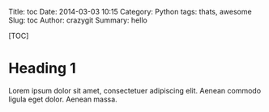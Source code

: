 Title: toc
Date: 2014-03-03 10:15
Category: Python
tags: thats, awesome
Slug: toc
Author: crazygit
Summary: hello

[TOC]

# Heading 1 #

Lorem ipsum dolor sit amet, consectetuer adipiscing elit. Aenean commodo ligula eget dolor. Aenean massa.
